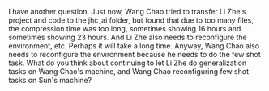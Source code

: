 I have another question. Just now, Wang Chao tried to transfer Li Zhe's project and code to the jhc_ai folder, but found that due to too many files, the compression time was too long, sometimes showing 16 hours and sometimes showing 23 hours. And Li Zhe also needs to reconfigure the environment, etc. Perhaps it will take a long time. Anyway, Wang Chao also needs to reconfigure the environment because he needs to do the few shot task. What do you think about continuing to let Li Zhe do generalization tasks on Wang Chao's machine, and Wang Chao reconfiguring few shot tasks on Sun's machine?
